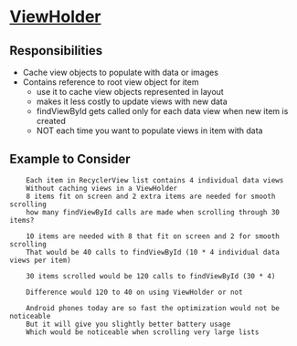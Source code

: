 # [ViewHolder](https://developer.android.com/reference/androidx/recyclerview/widget/RecyclerView.ViewHolder)

## Responsibilities

- Cache view objects to populate with data or images
- Contains reference to root view object for item
    - use it to cache view objects represented in layout
    - makes it less costly to update views with new data
    - findViewById gets called only for each data view when new item is created
    - NOT each time you want to populate views in item with data

## Example to Consider
```
    Each item in RecyclerView list contains 4 individual data views
    Without caching views in a ViewHolder
    8 items fit on screen and 2 extra items are needed for smooth scrolling
    how many findViewById calls are made when scrolling through 30 items?
    
    10 items are needed with 8 that fit on screen and 2 for smooth scrolling
    That would be 40 calls to findViewById (10 * 4 individual data views per item)
    
    30 items scrolled would be 120 calls to findViewById (30 * 4)
    
    Difference would 120 to 40 on using ViewHolder or not
    
    Android phones today are so fast the optimization would not be noticeable
    But it will give you slightly better battery usage
    Which would be noticeable when scrolling very large lists
```

